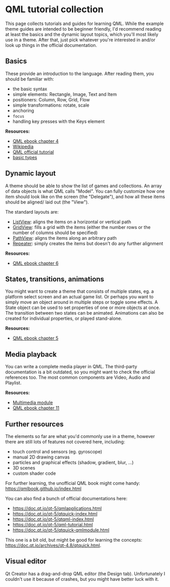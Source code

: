 # QML tutorial collection

This page collects tutorials and guides for learning QML. While the example theme guides are intended to be beginner friendly, I'd recommend reading at least the basics and the dynamic layout topics, which you'll most likely use in a theme. After that, just pick whatever you're interested in and/or look up things in the official documentation.

## Basics

These provide an introduction to the language. After reading them, you should be familiar with:

- the basic syntax
- simple elements: Rectangle, Image, Text and Item
- positioners: Column, Row, Grid, Flow
- simple transformations: rotate, scale
- anchoring
- `focus`
- handling key presses with the Keys element

**Resources:**

- [QML ebook chapter 4](https://qmlbook.github.io/ch04-qmlstart/qmlstart.html)
- [Wikipedia](https://en.wikipedia.org/wiki/QML)
- [QML official tutorial](https://doc.qt.io/qt-5/qml-tutorial.html)
- [basic types](https://doc.qt.io/qt-5/qtqml-typesystem-basictypes.html#basic-types-provided-by-the-qml-language)

## Dynamic layout

A theme should be able to show the list of games and collections. An array of data objects is what QML calls "Model". You can fully customize how one item should look like on the screen (the "Delegate"), and how all these items should be aligned/ laid out (the "View").

The standard layouts are:

- [ListView](https://doc.qt.io/qt-5/qml-qtquick-listview.html): aligns the items on a horizontal or vertical path
- [GridView](https://doc.qt.io/qt-5/qml-qtquick-gridview.html): fills a grid with the items (either the number rows or the number of columns should be specified)
- [PathView](https://doc.qt.io/qt-5/qml-qtquick-pathview.html): aligns the items along an arbitrary path
- [Repeater](https://doc.qt.io/qt-5/qml-qtquick-repeater.html): simply creates the items but doesn't do any further alignment

**Resources:**

- [QML ebook chapter 6](https://qmlbook.github.io/ch06-controls/controls.html)

## States, transitions, animations

You might want to create a theme that consists of multiple states, eg. a platform select screen and an actual game list. Or perhaps you want to simply move an object around in multiple steps or toggle some effects. A State object can be used to set properties of one or more objects at once. The transition between two states can be animated. Animations can also be created for individual properties, or played stand-alone.

**Resources:**

- [QML ebook chapter 5](https://qmlbook.github.io/ch05-fluid/fluid.html)

## Media playback

You can write a complete media player in QML. The third-party documentation is a bit outdated, so you might want to check the official references too. The most common components are Video, Audio and Playlist.

**Resources:**

- [Multimedia module](https://doc.qt.io/qt-5/qtmultimedia-index.html)
- [QML ebook chapter 11](https://qmlbook.github.io/ch11-multimedia/multimedia.html)


## Further resources

The elements so far are what you'd commonly use in a theme, however there are still lots of features not covered here, including:

- touch control and sensors (eg. gyroscope)
- manual 2D drawing canvas
- particles and graphical effects (shadow, gradient, blur, ...)
- 3D scenes
- custom shader code

For further learning, the unofficial QML book might come handy: https://qmlbook.github.io/index.html

You can also find a bunch of official documentations here:

- https://doc.qt.io/qt-5/qmlapplications.html
- https://doc.qt.io/qt-5/qtquick-index.html
- https://doc.qt.io/qt-5/qtqml-index.html
- https://doc.qt.io/qt-5/qml-tutorial.html
- https://doc.qt.io/qt-5/qtquick-qmlmodule.html

This one is a bit old, but might be good for learning the concepts: https://doc.qt.io/archives/qt-4.8/qtquick.html.


## Visual editor

Qt Creator has a drag-and-drop QML editor (the Design tab). Unfortunately I couldn't use it because of crashes, but you might have better luck with it.
